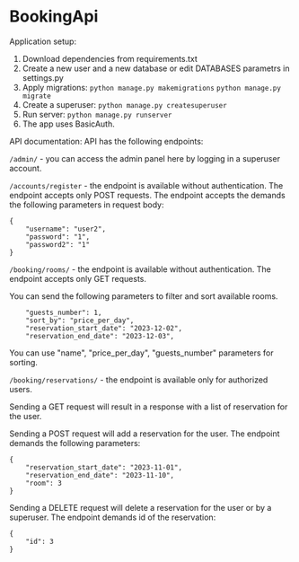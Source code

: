 # BookingApi
Application setup:
1. Download dependencies from requirements.txt
2. Create a new user and a new database or edit DATABASES parametrs in settings.py
3. Apply migrations:
```python manage.py makemigrations```
```python manage.py migrate```
4. Create a superuser:
```python manage.py createsuperuser```
5. Run server:
```python manage.py runserver```
6. The app uses BasicAuth.

API documentation:
API has the following endpoints: 

```/admin/``` - you can access the admin panel here by logging in a superuser account.

```/accounts/register``` - the endpoint is available without authentication. The endpoint accepts only POST requests. The endpoint accepts the demands the following parameters in request body:
```
{
    "username": "user2",
    "password": "1",
    "password2": "1"
}
```

```/booking/rooms/``` - the endpoint is available without authentication. The endpoint accepts only GET requests.

You can send the following parameters to filter and sort available rooms.
```
    "guests_number": 1,
    "sort_by": "price_per_day",
    "reservation_start_date": "2023-12-02", 
    "reservation_end_date": "2023-12-03",
```
You can use "name", "price_per_day", "guests_number" parameters for sorting.


```/booking/reservations/``` - the endpoint is available only for authorized users.

Sending a GET request will result in a response with a list of reservation for the user.

Sending a POST request will add a reservation for the user. The endpoint demands the following parameters:
```
{
    "reservation_start_date": "2023-11-01",
    "reservation_end_date": "2023-11-10",
    "room": 3
}
```

Sending a DELETE request will delete a reservation for the user or by a superuser. The endpoint demands id of the reservation:


```
{
    "id": 3
}
```
